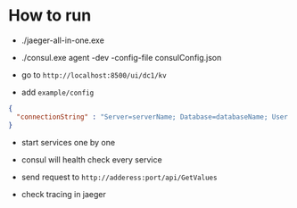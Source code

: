 # How to run

* ./jaeger-all-in-one.exe 

* ./consul.exe agent -dev -config-file consulConfig.json

* go to ```http://localhost:8500/ui/dc1/kv```

* add ```example/config```

```json
{
  "connectionString" : "Server=serverName; Database=databaseName; User ID=id;Password=password;"
}
```

* start services one by one

* consul will health check every service

* send request to ```http://adderess:port/api/GetValues```

* check tracing in jaeger

